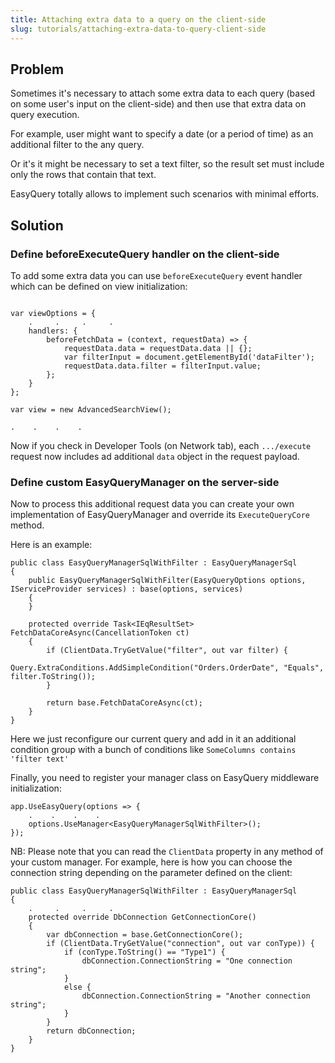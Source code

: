 ```yaml
---
title: Attaching extra data to a query on the client-side 
slug: tutorials/attaching-extra-data-to-query-client-side
---
```


## Problem

Sometimes it's necessary to attach some extra data to each query (based on some user's input on the client-side) and then use that extra data on query execution.

For example, user might want to specify a date (or a period of time) as an additional filter to the any query.

Or it's it might be necessary to set a text filter, so the result set must include only the rows that contain that text.

EasyQuery totally allows to implement such scenarios with minimal efforts.

## Solution

### Define beforeExecuteQuery handler on the client-side

To add some extra data you can use `beforeExecuteQuery` event handler which can be defined on view initialization:

```

var viewOptions = {
    .     .     .     .
	handlers: {
		beforeFetchData = (context, requestData) => {
		    requestData.data = requestData.data || {};
			var filterInput = document.getElementById('dataFilter');
			requestData.data.filter = filterInput.value;
		};
	}
};

var view = new AdvancedSearchView();

.    .    .    .
```


Now if you check in Developer Tools (on Network tab), each  `.../execute` request now includes ad additional `data` object in the request payload.

### Define custom EasyQueryManager on the server-side

Now to process this additional request data you can create your own implementation of EasyQueryManager and override its `ExecuteQueryCore` method.

Here is an example:

```
public class EasyQueryManagerSqlWithFilter : EasyQueryManagerSql
{
    public EasyQueryManagerSqlWithFilter(EasyQueryOptions options, IServiceProvider services) : base(options, services) 
	{
    }

    protected override Task<IEqResultSet> FetchDataCoreAsync(CancellationToken ct)
    {
	    if (ClientData.TryGetValue("filter", out var filter) {
			Query.ExtraConditions.AddSimpleCondition("Orders.OrderDate", "Equals", filter.ToString());
		}

        return base.FetchDataCoreAsync(ct);
    }
}
```

Here we just reconfigure our current query and add in it an additional condition group with a bunch of conditions like `SomeColumns contains 'filter text'`

Finally, you need to register your manager class on EasyQuery middleware initialization:

```
app.UseEasyQuery(options => {
    .    .    .    .
	options.UseManager<EasyQueryManagerSqlWithFilter>();
});
```


NB: Please note that you can read the `ClientData` property in any method of your custom manager. For example, here is how you can choose the connection string depending on the parameter defined on the client:

```
public class EasyQueryManagerSqlWithFilter : EasyQueryManagerSql
{
    .     .     .     .
    protected override DbConnection GetConnectionCore()
    {
        var dbConnection = base.GetConnectionCore();
        if (ClientData.TryGetValue("connection", out var conType)) {
		    if (conType.ToString() == "Type1") {
                dbConnection.ConnectionString = "One connection string";
			}
			else {
                dbConnection.ConnectionString = "Another connection string";
			}
        }
        return dbConnection;
    }
}
```